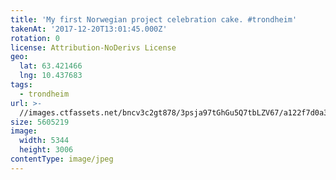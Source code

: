 ```yaml
---
title: 'My first Norwegian project celebration cake. #trondheim'
takenAt: '2017-12-20T13:01:45.000Z'
rotation: 0
license: Attribution-NoDerivs License
geo:
  lat: 63.421466
  lng: 10.437683
tags:
  - trondheim
url: >-
  //images.ctfassets.net/bncv3c2gt878/3psja97tGhGu5Q7tbLZV67/a122f7d0a367fa7c1293f53d8dd31f2b/my-first-norwegian-project-celebration-cake-trondheim_39229167302_o
size: 5605219
image:
  width: 5344
  height: 3006
contentType: image/jpeg
---
```


